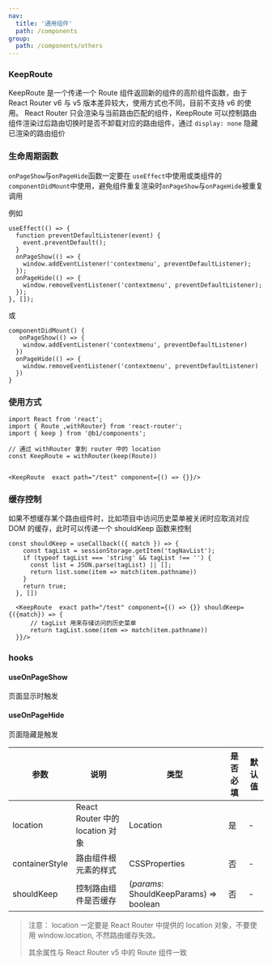 ```yaml
---
nav:
  title: '通用组件'
  path: /components
group:
  path: /components/others
---
```


### KeepRoute

KeepRoute 是一个传递一个 Route 组件返回新的组件的高阶组件函数，由于 React Router v6 与 v5 版本差异较大，使用方式也不同，目前不支持 v6 的使用。 React Router 只会渲染与当前路由匹配的组件，KeepRoute 可以控制路由组件渲染过后路由切换时是否不卸载对应的路由组件，通过 `display: none` 隐藏已渲染的路由组价

### 生命周期函数

`onPageShow`与`onPageHide`函数一定要在 `useEffect`中使用或类组件的`componentDidMount`中使用，避免组件重复渲染时`onPageShow`与`onPageHide`被重复调用

例如

```
useEffect(() => {
  function preventDefaultListener(event) {
    event.preventDefault();
  }
  onPageShow(() => {
    window.addEventListener('contextmenu', preventDefaultListener);
  });
  onPageHide(() => {
    window.removeEventListener('contextmenu', preventDefaultListener);
  });
}, []);
```

或

```
componentDidMount() {
   onPageShow(() => {
    window.addEventListener('contextmenu', preventDefaultListener)
  })
  onPageHide(() => {
    window.removeEventListener('contextmenu', preventDefaultListener)
  })
}
```

### 使用方式

```
import React from 'react';
import { Route ,withRouter} from 'react-router';
import { keep } from '@b1/components';

// 通过 withRouter 拿到 router 中的 location
const KeepRoute = withRouter(keep(Route))


<KeepRoute  exact path="/test" component={() => {}}/>
```

### 缓存控制

如果不想缓存某个路由组件时，比如项目中访问历史菜单被关闭时应取消对应 DOM 的缓存，此时可以传递一个 shouldKeep 函数来控制

```
const shouldKeep = useCallback(({ match }) => {
    const tagList = sessionStorage.getItem('tagNavList');
    if (typeof tagList === 'string' && tagList !== '') {
      const list = JSON.parse(tagList) || [];
      return list.some(item => match(item.pathname))
    }
    return true;
  }, [])

  <KeepRoute  exact path="/test" component={() => {}} shouldKeep={({match}) => {
      // tagList 用来存储访问的历史菜单
      return tagList.some(item => match(item.pathname))
  }}/>
```

### hooks

#### useOnPageShow

页面显示时触发

#### useOnPageHide

页面隐藏是触发

| 参数           | 说明                            | 类型                                    | 是否必填 | 默认值 |
| -------------- | ------------------------------- | --------------------------------------- | -------- | ------ |
| location       | React Router 中的 location 对象 | Location                                | 是       | -      |
| containerStyle | 路由组件根元素的样式            | CSSProperties                           | 否       | -      |
| shouldKeep     | 控制路由组件是否缓存            | (_params_: ShouldKeepParams) => boolean | 否       | -      |

> 注意： location 一定要是 React Router 中提供的 location 对象，不要使用 window.location, 不然路由缓存失效。
>
> 其余属性与 React Router v5 中的 Route 组件一致
